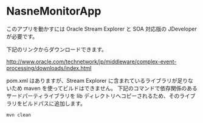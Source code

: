 # NasneMonitorApp

このアプリを動かすには Oracle Stream Explorer と SOA 対応版の JDeveloper が必要です。

下記のリンクからダウンロードできます。

http://www.oracle.com/technetwork/jp/middleware/complex-event-processing/downloads/index.html

pom.xml はありますが、Stream Explorer に含まれているライブラリが足りないため maven を使ってビルドはできません。
下記のコマンドで依存関係のあるサードパーティライブラリを lib ディレクトリへコピーされるため、そのライブラリをビルドパスに追加します。
```
mvn clean
```
